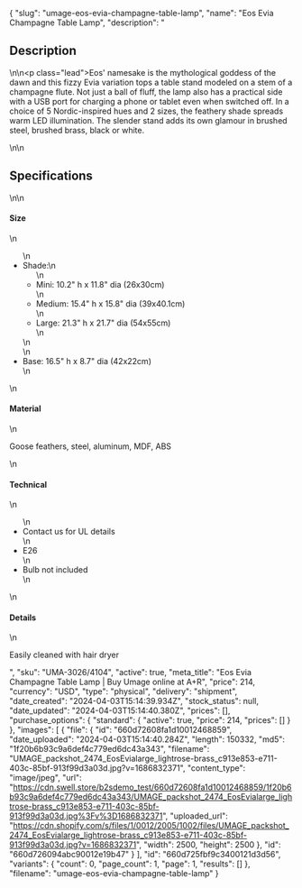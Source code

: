 {
  "slug": "umage-eos-evia-champagne-table-lamp",
  "name": "Eos Evia Champagne Table Lamp",
  "description": "<h2>Description</h2>\n<!-- split -->\n<p class=\"lead\">Eos' namesake is the mythological goddess of the dawn and this fizzy Evia variation tops a table stand modeled on a stem of a champagne flute. Not just a ball of fluff, the lamp also has a practical side with a USB port for charging a phone or tablet even when switched off. In a choice of 5 Nordic-inspired hues and 2 sizes, the feathery shade spreads warm LED illumination. The slender stand adds its own glamour in brushed steel, brushed brass, black or white.</p>\n<!-- split -->\n<h2>Specifications</h2>\n<!-- split -->\n<h4>Size</h4>\n<ul>\n<li>Shade:\n<ul>\n<li>Mini: 10.2\" h x 11.8\" dia (26x30cm)</li>\n<li>Medium: 15.4\" h x 15.8\" dia (39x40.1cm)</li>\n<li>Large: 21.3\" h x 21.7\" dia (54x55cm)</li>\n</ul>\n</li>\n<li>Base: 16.5\" h x 8.7\" dia (42x22cm)</li>\n</ul>\n<h4>Material</h4>\n<p>Goose feathers, steel, aluminum, MDF, ABS</p>\n<h4>Technical</h4>\n<ul>\n<li>Contact us for UL details</li>\n<li>E26</li>\n<li>Bulb not included</li>\n</ul>\n<h4>Details</h4>\n<p><span>Easily cleaned with hair dryer</span></p>",
  "sku": "UMA-3026/4104",
  "active": true,
  "meta_title": "Eos Evia Champagne Table Lamp | Buy Umage online at A+R",
  "price": 214,
  "currency": "USD",
  "type": "physical",
  "delivery": "shipment",
  "date_created": "2024-04-03T15:14:39.934Z",
  "stock_status": null,
  "date_updated": "2024-04-03T15:14:40.380Z",
  "prices": [],
  "purchase_options": {
    "standard": {
      "active": true,
      "price": 214,
      "prices": []
    }
  },
  "images": [
    {
      "file": {
        "id": "660d72608fa1d10012468859",
        "date_uploaded": "2024-04-03T15:14:40.284Z",
        "length": 150332,
        "md5": "1f20b6b93c9a6def4c779ed6dc43a343",
        "filename": "UMAGE_packshot_2474_EosEvialarge_lightrose-brass_c913e853-e711-403c-85bf-913f99d3a03d.jpg?v=1686832371",
        "content_type": "image/jpeg",
        "url": "https://cdn.swell.store/b2sdemo_test/660d72608fa1d10012468859/1f20b6b93c9a6def4c779ed6dc43a343/UMAGE_packshot_2474_EosEvialarge_lightrose-brass_c913e853-e711-403c-85bf-913f99d3a03d.jpg%3Fv%3D1686832371",
        "uploaded_url": "https://cdn.shopify.com/s/files/1/0012/2005/1002/files/UMAGE_packshot_2474_EosEvialarge_lightrose-brass_c913e853-e711-403c-85bf-913f99d3a03d.jpg?v=1686832371",
        "width": 2500,
        "height": 2500
      },
      "id": "660d726094abc90012e19b47"
    }
  ],
  "id": "660d725fbf9c3400121d3d56",
  "variants": {
    "count": 0,
    "page_count": 1,
    "page": 1,
    "results": []
  },
  "filename": "umage-eos-evia-champagne-table-lamp"
}
